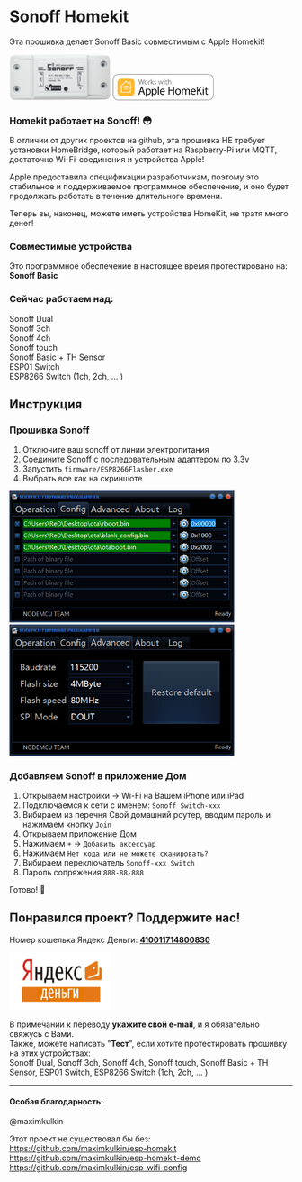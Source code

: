 # Sonoff Homekit

Эта прошивка делает Sonoff Basic совместимым с Apple Homekit!

<img src="https://github.com/Batyushin/Sonoff-HomeKit/blob/master/pic/sonoffonly.png" alt="Sonoff" width="180"/>
<img src="https://github.com/Batyushin/Sonoff-HomeKit/blob/master/pic/homekit.png" alt="Works with Apple Homekit" width="180"/>

### Homekit работает на Sonoff! 😳

В отличии от других проектов на github, эта прошивка НЕ требует установки HomeBridge, который работает на Raspberry-Pi или MQTT, достаточно Wi-Fi-соединения и устройства Apple!

Apple предоставила спецификации разработчикам, поэтому это стабильное и поддерживаемое программное обеспечение, и оно будет продолжать работать в течение длительного времени.

Теперь вы, наконец, можете иметь устройства HomeKit, не тратя много денег!

### Совместимые устройства
Это программное обеспечение в настоящее время протестировано на: <b>Sonoff Basic</b>

### Сейчас работаем над:

Sonoff Dual<br>
Sonoff 3ch<br>
Sonoff 4ch<br>
Sonoff touch<br>
Sonoff Basic + TH Sensor<br>
ESP01 Switch<br>
ESP8266 Switch (1ch, 2ch, ... )


## Инструкция

### Прошивка Sonoff
 1) Отключите ваш sonoff от линии электропитания
 2) Соедините Sonoff с последовательным адаптером по 3.3v
 3) Запустить `firmware/ESP8266Flasher.exe`
 4) Выбрать все как на скриншоте
 <img src="https://github.com/Batyushin/Sonoff-HomeKit/blob/master/pic/3000x_image.png" width="400"/>
 <img src="https://github.com/Batyushin/Sonoff-HomeKit/blob/master/pic/advanc.png" width="400"/>




### Добавляем Sonoff в приложение Дом
 1) Открываем настройки -> Wi-Fi на Вашем iPhone или iPad  
 2) Подключаемся к сети с именем: `Sonoff Switch-xxx`
 3) Вибираем из перечня Свой домашний роутер, вводим пароль и нажимаем кнопку `Join`
 4) Открываем приложение Дом
 5) Нажимаем `+` -> `Добавить аксессуар`
 6) Нажимаем  `Нет кода или не можете сканировать?`
 7) Вибираем переключатель `Sonoff-xxx Switch` 
 8) Пароль сопряжения `888-88-888`

Готово! 🎉 

## Понравился проект? Поддержите нас!
<p>Номер кошелька Яндекс Деньги: <a href="https://money.yandex.ru/to/410011714800830"><b>410011714800830</b></a></p>
<img src="https://github.com/Batyushin/Sonoff-HomeKit/blob/master/pic/donate.jpg" alt="Sonoff" width="180"/>

В примечании к переводу <b>укажите свой e-mail</b>, и я обязательно свяжусь с Вами. <br>
Также, можете написать "<b>Тест</b>", если хотите протестировать прошивку на этих устройствах:<br>
Sonoff Dual, Sonoff 3ch, Sonoff 4ch, Sonoff touch, Sonoff Basic + TH Sensor, ESP01 Switch, ESP8266 Switch (1ch, 2ch, ... )


---

#### Особая благодарность:
@maximkulkin

Этот проект не существовал бы без:<br>
https://github.com/maximkulkin/esp-homekit<br>
https://github.com/maximkulkin/esp-homekit-demo<br>
https://github.com/maximkulkin/esp-wifi-config

